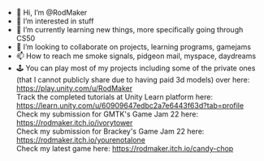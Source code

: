 - 👋 Hi, I’m @RodMaker
- 👀 I’m interested in stuff
- 🌱 I’m currently learning new things, more specifically going through CS50
- 💞️ I’m looking to collaborate on projects, learning programs, gamejams
- 📫 How to reach me smoke signals, pidgeon mail, myspace, daydreams
- &#128377; You can play most of my projects including some of the private ones (that I cannot publicly share due to having paid 3d models) over here: https://play.unity.com/u/RodMaker  
Track the completed tutorials at Unity Learn platform here: https://learn.unity.com/u/60909647edbc2a7e6443f63d?tab=profile  
Check my submission for GMTK's Game Jam 22 here: https://rodmaker.itch.io/ivorytower   
Check my submission for Brackey's Game Jam 22 here: https://rodmaker.itch.io/yourenotalone  
Check my latest game here: https://rodmaker.itch.io/candy-chop



<!---
RodMaker/RodMaker is a ✨ special ✨ repository because its `README.md` (this file) appears on your GitHub profile.
You can click the Preview link to take a look at your changes.
--->
